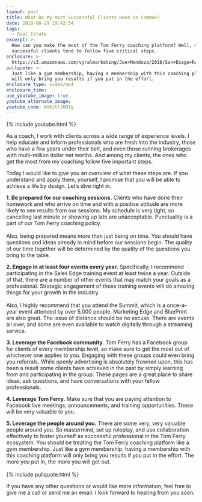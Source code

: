 ```yaml
---
layout: post
title: What Do My Most Successful Clients Have in Common?
date: 2018-08-29 19:42:54
tags:
  - Real Estate
excerpt: >-
  How can you make the most of the Tom Ferry coaching platform? Well, my most
  successful clients tend to follow five critical steps.
enclosure: >-
  https://s3.amazonaws.com/vyralmarketing/Joe+Mendoza/2018/San+Diego+Real+Estate-+What+Do+My+Most+Successful+Clients+Have+in+Common%253F.mp4
pullquote: >-
  Just like a gym membership, having a membership with this coaching platform
  will only bring you results if you put in the effort.
enclosure_type: video/mp4
enclosure_time:
use_youtube_image: true
youtube_alternate_image:
youtube_code: NV6JblJOOIg
---
```


{% include youtube.html %}

As a coach, I work with clients across a wide range of experience levels. I help educate and inform professionals who are fresh into the industry, those who have a few years under their belt, and even those running brokerages with multi-million dollar net worths. And among my clients, the ones who get the most from my coaching follow five important steps.

Today I would like to give you an overview of what these steps are. If you understand and apply them, yourself, I promise that you will be able to achieve a life by design. Let’s dive right in.

**1. Be prepared for our coaching sessions.** Clients who have done their homework and who arrive on time and with a positive attitude are more likely to see results from our sessions. My schedule is very tight, so cancelling last minute or showing up late are unacceptable. Punctuality is a part of our Tom Ferry coaching policy.<br><br>Also, being prepared means more than just being on time. You should have questions and ideas already in mind before our sessions begin. The quality of our time together will be determined by the quality of the questions you bring to the table.

**2. Engage in at least four events every year.** Specifically, I recommend participating in the Sales Edge training event at least twice a year. Outside of that, there are a number of other events that may match your goals as a professional. Strategic engagement of these training events will do amazing things for your growth in the industry.<br><br>Also, I highly recommend that you attend the Summit, which is a once-a-year event attended by over 5,000 people. Marketing Edge and BluePrint are also great. The issue of distance should be no excuse. There are events all over, and some are even available to watch digitally through a streaming service.

**3. Leverage the Facebook community.** Tom Ferry has a Facebook group for clients of every membership level, so make sure to get the most out of whichever one applies to you. Engaging with these groups could even bring you referrals. While openly advertising is absolutely frowned upon, this has been a result some clients have achieved in the past by simply learning from and participating in the group. These pages are a great place to share ideas, ask questions, and have conversations with your fellow professionals.

**4. Leverage Tom Ferry.** Make sure that you are paying attention to Facebook live meetings, announcements, and training opportunities. These will be very valuable to you.

**5. Leverage the people around you.** There are some very, very valuable people around you. So mastermind, set up roleplay, and use collaboration effectively to foster yourself as successful professional in the Tom Ferry ecosystem. You should be treating the Tom Ferry coaching platform like a gym membership. Just like a gym membership, having a membership with this coaching platform will only bring you results if you put in the effort. The more you put in, the more you will get out.<br><br>{% include pullquote.html %}

If you have any other questions or would like more information, feel free to give me a call or send me an email. I look forward to hearing from you soon.